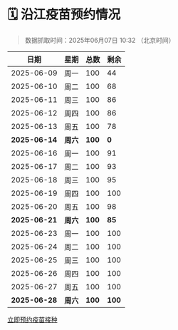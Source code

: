 # 🗓️ 沿江疫苗预约情况

> 数据抓取时间：2025年06月07日 10:32 （北京时间）

| 日期 | 星期 | 总数 | 剩余 |
|------|------|------|------|
| 2025-06-09 | 周一 | 100 | 44 |
| 2025-06-10 | 周二 | 100 | 68 |
| 2025-06-11 | 周三 | 100 | 86 |
| 2025-06-12 | 周四 | 100 | 86 |
| 2025-06-13 | 周五 | 100 | 78 |
| **2025-06-14** | **周六** | **100** | **0** |
| 2025-06-16 | 周一 | 100 | 91 |
| 2025-06-17 | 周二 | 100 | 93 |
| 2025-06-18 | 周三 | 100 | 95 |
| 2025-06-19 | 周四 | 100 | 100 |
| 2025-06-20 | 周五 | 100 | 98 |
| **2025-06-21** | **周六** | **100** | **85** |
| 2025-06-23 | 周一 | 100 | 100 |
| 2025-06-24 | 周二 | 100 | 100 |
| 2025-06-25 | 周三 | 100 | 100 |
| 2025-06-26 | 周四 | 100 | 100 |
| 2025-06-27 | 周五 | 100 | 100 |
| **2025-06-28** | **周六** | **100** | **100** |


<div class="button-container">
<a class="btn" href="http://yfzweb.ishequ.net/#/login" target="_blank">立即预约疫苗接种</a>
</div>
